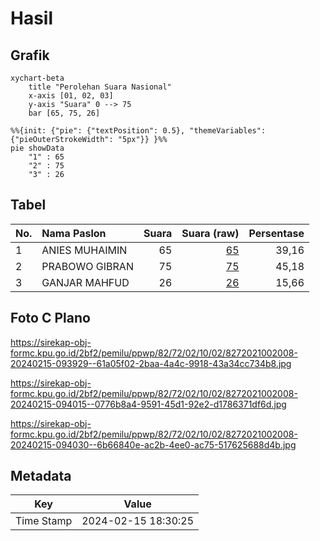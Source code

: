 # Hasil

## Grafik

```mermaid
xychart-beta
    title "Perolehan Suara Nasional"
    x-axis [01, 02, 03]
    y-axis "Suara" 0 --> 75
    bar [65, 75, 26]
```

```mermaid
%%{init: {"pie": {"textPosition": 0.5}, "themeVariables": {"pieOuterStrokeWidth": "5px"}} }%%
pie showData
    "1" : 65
    "2" : 75
    "3" : 26
```

## Tabel

| No. | Nama Paslon    | Suara | Suara (raw) | Persentase |
|:--- |:-------------- | -----:| -----------:| ----------:|
| 1   | ANIES MUHAIMIN | 65    | [65][p-1]   | 39,16      |
| 2   | PRABOWO GIBRAN | 75    | [75][p-2]   | 45,18      |
| 3   | GANJAR MAHFUD  | 26    | [26][p-3]   | 15,66      |


[p-1]: https://github.com/gigit-pemilu/pemilu-2024/blob/main/pilpres/hitung-suara/sub/82-maluku-utara/sub/72-kota-tidore-kepulauan/sub/02-oba-utara/sub/1002-guraping/sub/008-tps/sub/paslon-1.txt
[p-2]: https://github.com/gigit-pemilu/pemilu-2024/blob/main/pilpres/hitung-suara/sub/82-maluku-utara/sub/72-kota-tidore-kepulauan/sub/02-oba-utara/sub/1002-guraping/sub/008-tps/sub/paslon-2.txt
[p-3]: https://github.com/gigit-pemilu/pemilu-2024/blob/main/pilpres/hitung-suara/sub/82-maluku-utara/sub/72-kota-tidore-kepulauan/sub/02-oba-utara/sub/1002-guraping/sub/008-tps/sub/paslon-3.txt

## Foto C Plano

https://sirekap-obj-formc.kpu.go.id/2bf2/pemilu/ppwp/82/72/02/10/02/8272021002008-20240215-093929--61a05f02-2baa-4a4c-9918-43a34cc734b8.jpg

https://sirekap-obj-formc.kpu.go.id/2bf2/pemilu/ppwp/82/72/02/10/02/8272021002008-20240215-094015--0776b8a4-9591-45d1-92e2-d1786371df6d.jpg

https://sirekap-obj-formc.kpu.go.id/2bf2/pemilu/ppwp/82/72/02/10/02/8272021002008-20240215-094030--6b66840e-ac2b-4ee0-ac75-517625688d4b.jpg


## Metadata

| Key        | Value               |
| ---------- | ------------------- |
| Time Stamp | 2024-02-15 18:30:25 |



